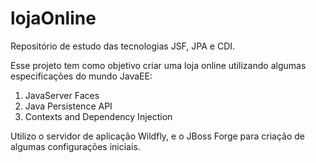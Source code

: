 # lojaOnline
Repositório de estudo das tecnologias JSF, JPA e CDI.

Esse projeto tem como objetivo criar uma loja online utilizando algumas especificações do mundo JavaEE:
1. JavaServer Faces
2. Java Persistence API
3. Contexts and Dependency Injection

Utilizo o servidor de aplicação Wildfly, e o JBoss Forge para criação de algumas configurações iniciais.

